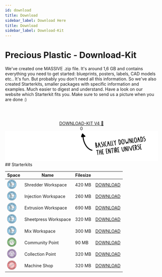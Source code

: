 ```yaml
---
id: download
title: Download
sidebar_label: Download Here
title: Download
sidebar_label: Download-Kit
---
```


<style>
:root {
  --highlight: #e1e1e1;
  --links: rgb(131, 206, 235);
  --hover: rgb(131, 206, 235);
}
</style>

# Precious Plastic - Download-Kit

We've created one MASSIVE .zip file. It's around 1,6 GB and contains everything you need to get started: blueprints, posters, labels, CAD models etc..
It's fun. But probably you don't need all this information. So we've also created Starterkits, smaller packages with specific information and examples. Much easier to digest and understand. Have a look on our website which Starterkit fits you. Make sure to send us a picture when you are done :)


<br><br>
<center>
<a class="downloadButton" href="https://cutt.ly/precious-plastic-kit">DOWNLOAD-KIT V4 🤙</a><br>
<span align="center" class="downloadCount loading">0</span>
</center>
<img src="assets/download/arrow.png"/>
<br>
## Starterkits

|  Space  | Name       | Filesize  ||
|---|----------------|--------|--------|
| <img src="assets/universe/badge-workspace.png" width="30"/>| Shredder Workspace |  420 MB  | <a class="small downloadButton" href="https://cutt.ly/starterkit-shredder">DOWNLOAD</a> |
| <img src="assets/universe/badge-workspace.png" width="30"/>| Injection Workspace  | 260 MB        | <a class="small downloadButton" href="https://cutt.ly/starterkit-injection">DOWNLOAD</a>   |
| <img src="assets/universe/badge-workspace.png" width="30"/>| Extrusion Workspace  | 690 MB       | <a class="small downloadButton" href="https://cutt.ly/starterkit-extrusion">DOWNLOAD</a>   |
| <img src="assets/universe/badge-workspace.png" width="30"/>| Sheetpress Workspace | 320 MB        | <a class="small downloadButton" href="https://cutt.ly/starterkit-sheetpress">DOWNLOAD</a>    |
| <img src="assets/universe/badge-workspace.png" width="30"/>| Mix Workspace | 300 MB       | <a class="small downloadButton" href="https://cutt.ly/starterkit-mix">DOWNLOAD</a>    |
| <img src="assets/universe/badge-community-point.png" width="30"/>| Community Point | 90 MB         | <a class="small downloadButton" href="https://cutt.ly/starterkit-community">DOWNLOAD</a>    |
| <img src="assets/universe/badge-collection-point.png" width="30"/>| Collection Point | 320 MB       | <a class="small downloadButton" href="https://cutt.ly/starterkit-collection">DOWNLOAD</a>     |
| <img src="assets/universe/badge-machine-shop.png" width="30"/>| Machine Shop | 320 MB           | <a class="small downloadButton" href="https://cutt.ly/starterkit-machine">DOWNLOAD</a>     |
